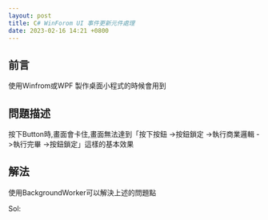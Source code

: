 ```yaml
---
layout: post
title: C# WinForom UI 事件更新元件處理
date: 2023-02-16 14:21 +0800
---
```


## 前言
<p>使用Winfrom或WPF 製作桌面小程式的時候會用到</p>

## 問題描述
<p>按下Button時,畫面會卡住,畫面無法達到「按下按鈕 ->按鈕鎖定 ->執行商業邏輯 ->執行完畢 ->按鈕鎖定」這樣的基本效果</p>
 

## 解法
<p>使用BackgroundWorker可以解決上述的問題點 </p>
Sol:
<script  type='text/javascript' src=''>

    public partial class MainWindow : Window
    {
        private BackgroundWorker worker = new BackgroundWorker();
        public MainWindow()
        {
            InitializeComponent();
            this.worker.DoWork += new DoWorkEventHandler(worker_DoWork);
            this.worker.RunWorkerCompleted += new RunWorkerCompletedEventHandler(worker_RunWorkerCompleted);
        }
        private void Button_Click(object sender, RoutedEventArgs e)
        {
            if (this.Button.IsEnabled == true) this.Button.IsEnabled = false;
            worker.RunWorkerAsync();
        }
        void worker_RunWorkerCompleted(object sender, RunWorkerCompletedEventArgs e)
        {
            if (this.Button.IsEnabled == false) this.Button.IsEnabled = true;
        }
        void worker_DoWork(object sender, DoWorkEventArgs e)
        {
            doSomeThing();
        }
        private void doSomeThing()
        {
            Task Task1 = Task.Run(() => {
            /*
             * 商業邏輯放這邊
             */
            });
            Task.WaitAll(Task1);
        }
    }
